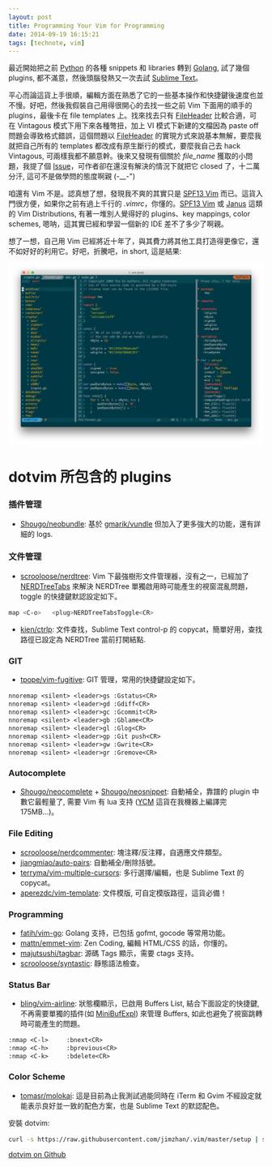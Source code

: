 ```yaml
---
layout: post
title: Programming Your Vim for Programming
date: 2014-09-19 16:15:21
tags: [technote, vim]
---
```


最近開始把之前 [Python](//www.python.org/) 的各種 snippets 和 libraries 轉到 [Golang](//golang.org/), 試了幾個 plugins, 都不滿意，然後頭腦發熱又一次去試 [Sublime Text](//www.sublimetext.com/)。

平心而論這貨上手很順，編輯方面在熟悉了它的一些基本操作和快捷鍵後速度也並不慢。好吧，然後我假裝自己用得很開心的去找一些之前 Vim 下面用的順手的 plugins，最後卡在 file templates 上。找來找去只有 [FileHeader](//github.com/shiyanhui/FileHeader) 比較合適，可在 Vintagous 模式下用下來各種彆扭，加上 VI 模式下新建的文檔因為 paste off 問題会導致格式錯誤，這個問題以 [FileHeader](//github.com/shiyanhui/FileHeader) 的實現方式來說基本無解，要麼我就把自己所有的 templates 都改成有原生斷行的模式，要麼我自己去 hack Vintagous, 可兩樣我都不願意幹。後來又發現有個關於 *file_name* 獲取的小問題，我提了個 [Issue](//github.com/shiyanhui/FileHeader/issues/20)，可作者卻在還沒有解決的情況下就把它 closed 了，十二萬分汗, 這可不是做學問的態度啊親 (-__-")

咱還有 Vim 不是。認真想了想，發現我不爽的其實只是 [SPF13 Vim](//vim.spf13.com/) 而已。這貨入門很方便，如果你之前有過上千行的 *.vimrc*，你懂的。[SPF13 Vim](//vim.spf13.com/) 或 [Janus](//github.com/carlhuda/janus) 這類的 Vim Distributions, 有著一堆別人覺得好的 plugins、key mappings, color schemes, 嗯呐，這其實已經和學習一個新的 IDE 差不了多少了啊親。

想了一想，自己用 Vim 已經將近十年了，與其費力將其他工具打造得更像它，還不如好好的利用它。好吧，折騰吧，in short, 這是結果:

![dotvim with VimFiler & Tagbar](http://github.com/jimzhan/.vim/raw/master/previews/dotvim.png)


dotvim 所包含的 plugins
=======================

### 插件管理

* [Shougo/neobundle](//github.com/Shougo/neobundle.vim): 基於 [gmarik/vundle](//github.com/gmarik/vundle) 但加入了更多強大的功能，還有詳細的 logs.


### 文件管理

* [scrooloose/nerdtree](//github.com/scrooloose/nerdtree): Vim 下最強樹形文件管理器，沒有之一，已經加了 [NERDTreeTabs](//github.com/jistr/vim-nerdtree-tabs) 來解決 NERDTree 單獨啟用時可能產生的視窗混亂問題，toggle 的快捷鍵默認設定如下。

```bash
map <C-o>   <plug>NERDTreeTabsToggle<CR>
```

* [kien/ctrlp](//github.com/kien/ctrlp.vim): 文件查找，Sublime Text control-p 的 copycat，簡單好用，查找路徑已設定為 NERDTree 當前打開結點.


### GIT

* [tpope/vim-fugitive](//github.com/tpope/vim-fugitive): GIT 管理，常用的快捷鍵設定如下。

```vim
nnoremap <silent> <leader>gs :Gstatus<CR>
nnoremap <silent> <leader>gd :Gdiff<CR>
nnoremap <silent> <leader>gc :Gcommit<CR>
nnoremap <silent> <leader>gb :Gblame<CR>
nnoremap <silent> <leader>gl :Glog<CR>
nnoremap <silent> <leader>gp :Git push<CR>
nnoremap <silent> <leader>gw :Gwrite<CR>
nnoremap <silent> <leader>gr :Gremove<CR>
```

### Autocomplete

* [Shougo/neocomplete](//github.com/Shougo/neocomplete.vim) + [Shougo/neosnippet](//github.com/Shougo/neosnippet.vim):
自動補全，靠譜的 plugin 中數它最輕量了, 需要 Vim 有 lua 支持 ([YCM](//github.com/Valloric/YouCompleteMe) 這貨在我機器上編譯完 175MB...)。


### File Editing

* [scrooloose/nerdcommenter](//github.com/scrooloose/nerdcommenter): 塊注釋/反注釋，自適應文件類型。
* [jiangmiao/auto-pairs](//github.com/jiangmiao/auto-pairs): 自動補全/刪除括號。
* [terryma/vim-multiple-cursors](//github.com/terryma/vim-multiple-cursors): 多行選擇/編輯，也是 Sublime Text 的 copycat。
* [aperezdc/vim-template](//github.com/aperezdc/vim-template): 文件模版, 可自定模版路徑，這貨必備！


### Programming

* [fatih/vim-go](//github.com/fatih/vim-go): Golang 支持，已包括 gofmt, gocode 等常用功能。
* [mattn/emmet-vim](//github.com/mattn/emmet-vim): Zen Coding, 編輯 HTML/CSS 的話，你懂的。
* [majutsushi/tagbar](//github.com/majutsushi/tagbar): 源碼 Tags 顯示，需要 ctags 支持。
* [scrooloose/syntastic](//github.com/scrooloose/syntastic): 靜態語法檢查。


### Status Bar

* [bling/vim-airline](//github.com/bling/vim-airline): 狀態欄顯示，已啟用 Buffers List, 結合下面設定的快捷鍵, 不再需要單獨的插件(如 [MiniBufExpl](//github.com/fholgado/minibufexpl.vim)) 來管理 Buffers, 如此也避免了視窗跳轉時可能產生的問題。

```vim
:nmap <C-l>     :bnext<CR>
:nmap <C-h>     :bprevious<CR>
:nmap <C-k>     :bdelete<CR>
```

### Color Scheme

* [tomasr/molokai](//github.com/tomasr/molokai): 這是目前為止我測試過能同時在 iTerm 和 Gvim 不經設定就能表示良好並一致的配色方案，也是 Sublime Text 的默認配色。


安裝 dotvim:

```bash
curl -s https://raw.githubusercontent.com/jimzhan/.vim/master/setup | sh
```

[dotvim on Github](//github.com/jimzhan/.vim)
